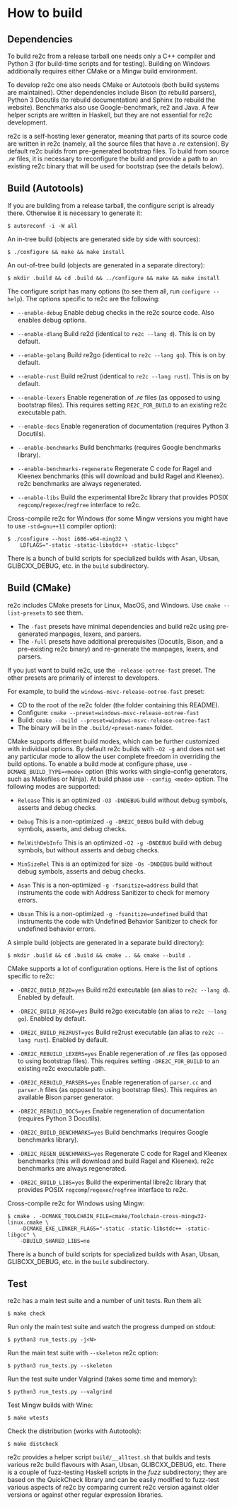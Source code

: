 How to build
============


Dependencies
------------

To build re2c from a release tarball one needs only a C++ compiler and Python 3
(for build-time scripts and for testing). Building on Windows additionally
requires either CMake or a Mingw build environment.

To develop re2c one also needs CMake or Autotools (both build systems are
maintained). Other dependencies include Bison (to rebuild parsers), Python 3
Docutils (to rebuild documentation) and Sphinx (to rebuild the website).
Benchmarks also use Google-benchmark, re2 and Java. A few helper scripts are
written in Haskell, but they are not essential for re2c development.

re2c is a self-hosting lexer generator, meaning that parts of its source code
are written in re2c (namely, all the source files that have a *.re* extension).
By default re2c builds from pre-generated bootstrap files. To build from source
*.re* files, it is necessary to reconfigure the build and provide a path to an
existing re2c binary that will be used for bootstrap (see the details below).


Build (Autotools)
-----------------

If you are building from a release tarball, the configure script is already
there. Otherwise it is necessary to generate it:
  ```
  $ autoreconf -i -W all
  ```
An in-tree build (objects are generated side by side with sources):
  ```
  $ ./configure && make && make install
  ```
An out-of-tree build (objects are generated in a separate directory):
  ```
  $ mkdir .build && cd .build && ../configure && make && make install
  ```

The configure script has many options (to see them all, run
`configure --help`). The options specific to re2c are the following:

  * `--enable-debug`
    Enable debug checks in the re2c source code. Also enables debug options.

  * `--enable-dlang`
    Build re2d (identical to `re2c --lang d`). This is on by default.

  * `--enable-golang`
    Build re2go (identical to `re2c --lang go`). This is on by default.

  * `--enable-rust`
    Build re2rust (identical to `re2c --lang rust`). This is on by default.

  * `--enable-lexers`
    Enable regeneration of *.re* files (as opposed to using bootstrap files).
    This requires setting `RE2C_FOR_BUILD` to an existing re2c executable
    path.

  * `--enable-docs`
    Enable regeneration of documentation (requires Python 3 Docutils).

  * `--enable-benchmarks`
    Build benchmarks (requires Google benchmarks library).

  * `--enable-benchmarks-regenerate`
    Regenerate C code for Ragel and Kleenex benchmarks (this will download and
    build Ragel and Kleenex). re2c benchmarks are always regenerated.

  * `--enable-libs`
    Build the experimental libre2c library that provides POSIX
    `regcomp`/`regexec`/`regfree` interface to re2c.


Cross-compile re2c for Windows (for some Mingw versions you might have to use
`-std=gnu++11` compiler option):
  ```
  $ ./configure --host i686-w64-ming32 \
      LDFLAGS="-static -static-libstdc++ -static-libgcc"
  ```

There is a bunch of build scripts for specialized builds with Asan, Ubsan,
GLIBCXX_DEBUG, etc. in the ``build`` subdirectory.


Build (CMake)
-------------

re2c includes CMake presets for Linux, MacOS, and Windows. Use `cmake
--list-presets` to see them.

* The `-fast` presets have minimal dependencies and build re2c using
  pre-generated manpages, lexers, and parsers.
* The `-full` presets have additional prerequisites (Docutils, Bison, and a
  pre-existing re2c binary) and re-generate the manpages, lexers, and parsers.

If you just want to build re2c, use the `-release-ootree-fast` preset. The
other presets are primarily of interest to developers.

For example, to build the `windows-msvc-release-ootree-fast` preset:

* CD to the root of the re2c folder (the folder containing this README).
* Configure: `cmake --preset=windows-msvc-release-ootree-fast`
* Build: `cmake --build --preset=windows-msvc-release-ootree-fast`
* The binary will be in the `.build/<preset-name>` folder.

CMake supports different build modes, which can be further customized with
individual options. By default re2c builds with `-O2 -g` and does not set any
particular mode to allow the user complete freedom in overriding the build
options. To enable a build mode at configure phase, use
`-DCMAKE_BUILD_TYPE=<mode>` option (this works with single-config generators,
such as Makefiles or Ninja). At build phase use `--config <mode>` option.
The following modes are supported:

  * `Release`
    This is an optimized `-O3 -DNDEBUG` build without debug symbols, asserts
    and debug checks.

  * `Debug`
    This is a non-optimized `-g -DRE2C_DEBUG` build with debug symbols, asserts,
    and debug checks.

  * `RelWithDebInfo`
    This is an optimized `-O2 -g -DNDEBUG` build with debug symbols, but
    without asserts and debug checks.

  * `MinSizeRel`
    This is an optimized for size `-Os -DNDEBUG` build without debug symbols,
    asserts and debug checks.

  * `Asan`
    This is a non-optimized `-g -fsanitize=address` build that instruments the
    code with Address Sanitizer to check for memory errors.

  * `Ubsan`
    This is a non-optimized `-g -fsanitize=undefined` build that instruments
    the code with Undefined Behavior Sanitizer to check for undefined behavior
    errors.

A simple build (objects are generated in a separate build directory):
  ```
  $ mkdir .build && cd .build && cmake .. && cmake --build .
  ```

CMake supports a lot of configuration options. Here is the list of options
specific to re2c:

  * `-DRE2C_BUILD_RE2D=yes`
    Build re2d executable (an alias to `re2c --lang d`). Enabled by default.

  * `-DRE2C_BUILD_RE2GO=yes`
    Build re2go executable (an alias to `re2c --lang go`). Enabled by default.

  * `-DRE2C_BUILD_RE2RUST=yes`
    Build re2rust executable (an alias to `re2c --lang rust`). Enabled by
    default.

  * `-DRE2C_REBUILD_LEXERS=yes`
    Enable regeneration of *.re* files (as opposed to using bootstrap files).
    This requires setting `-DRE2C_FOR_BUILD` to an existing re2c executable
    path.

  * `-DRE2C_REBUILD_PARSERS=yes`
    Enable regeneration of `parser.cc` and `parser.h` files (as opposed to
    using bootstrap files). This requires an available Bison parser generator.

  * `-DRE2C_REBUILD_DOCS=yes`
    Enable regeneration of documentation (requires Python 3 Docutils).

  * `-DRE2C_BUILD_BENCHMARKS=yes`
    Build benchmarks (requires Google benchmarks library).

  * `-DRE2C_REGEN_BENCHMARKS=yes`
    Regenerate C code for Ragel and Kleenex benchmarks (this will download and
    build Ragel and Kleenex). re2c benchmarks are always regenerated.

  * `-DRE2C_BUILD_LIBS=yes`
    Build the experimental libre2c library that provides POSIX
    `regcomp`/`regexec`/`regfree` interface to re2c.


Cross-compile re2c for Windows using Mingw:
  ```
  $ cmake . -DCMAKE_TOOLCHAIN_FILE=cmake/Toolchain-cross-mingw32-linux.cmake \
      -DCMAKE_EXE_LINKER_FLAGS="-static -static-libstdc++ -static-libgcc" \
      -DBUILD_SHARED_LIBS=no
  ```

There is a bunch of build scripts for specialized builds with Asan, Ubsan,
GLIBCXX_DEBUG, etc. in the ``build`` subdirectory.


Test
----

re2c has a main test suite and a number of unit tests. Run them all:
  ```
  $ make check
  ```
Run only the main test suite and watch the progress dumped on stdout:
  ```
  $ python3 run_tests.py -j<N>
  ```
Run the main test suite with `--skeleton` re2c option:
  ```
  $ python3 run_tests.py --skeleton
  ```
Run the test suite under Valgrind (takes some time and memory):
  ```
  $ python3 run_tests.py --valgrind
  ```
Test Mingw builds with Wine:
  ```
  $ make wtests
  ```
Check the distribution (works with Autotools):
  ```
  $ make distcheck
  ```

re2c provides a helper script `build/__alltest.sh` that builds and tests various
re2c build flavours with Asan, Ubsan, GLIBCXX_DEBUG, etc. There is a couple of
fuzz-testing Haskell scripts in the *fuzz* subdirectory; they are based on the
QuickCheck library and can be easily modified to fuzz-test various aspects of
re2c by comparing current re2c version against older versions or against other
regular expression libraries.
